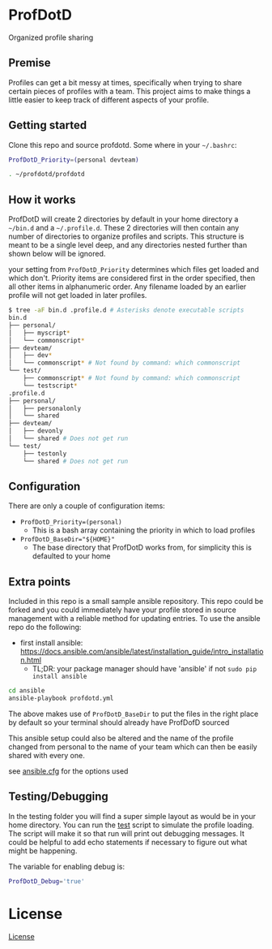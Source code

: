 # ProfDotD

Organized profile sharing

## Premise

Profiles can get a bit messy at times, specifically when trying to share certain pieces of profiles with a team. This project aims to make things a little easier to keep track of different aspects of your profile.

## Getting started

Clone this repo and source profdotd. Some where in your `~/.bashrc`:

```bash
ProfDotD_Priority=(personal devteam)

. ~/profdotd/profdotd
```

## How it works

ProfDotD will create 2 directories by default in your home directory a `~/bin.d` and a `~/.profile.d`. These 2 directories will then contain any number of directories to organize profiles and scripts. This structure is meant to be a single level deep, and any directories nested further than shown below will be ignored.

your setting from `ProfDotD_Priority` determines which files get loaded and which don't. Priority items are considered first in the order specified, then all other items in alphanumeric order. Any filename loaded by an earlier profile will not get loaded in later profiles.

```bash
$ tree -aF bin.d .profile.d # Asterisks denote executable scripts
bin.d
├── personal/
│   ├── myscript*
│   └── commonscript*
├── devteam/
│   ├── dev*
│   └── commonscript* # Not found by command: which commonscript
└── test/
    ├── commonscript* # Not found by command: which commonscript
    └── testscript*
.profile.d
├── personal/
│   ├── personalonly
│   └── shared
├── devteam/
│   ├── devonly
│   └── shared # Does not get run
└── test/
    ├── testonly
    └── shared # Does not get run
```

## Configuration

There are only a couple of configuration items:

* `ProfDotD_Priority=(personal)`
    * This is a bash array containing the priority in which to load profiles
* `ProfDotD_BaseDir="${HOME}"`
    * The base directory that ProfDotD works from, for simplicity this is defaulted to your home
    
## Extra points

Included in this repo is a small sample ansible repository. This repo could be forked and you could immediately have your profile stored in source management with a reliable method for updating entries. To use the ansible repo do the following:

* first install ansible: https://docs.ansible.com/ansible/latest/installation_guide/intro_installation.html
    * TL;DR: your package manager should have 'ansible' if not `sudo pip install ansible`


```bash
cd ansible
ansible-playbook profdotd.yml
```

The above makes use of `ProfDotD_BaseDir` to put the files in the right place by default so your terminal should already have ProfDofD sourced

This ansible setup could also be altered and the name of the profile changed from personal to the name of your team which can then be easily shared with every one.

see [ansible.cfg](ansible/ansible.cfg) for the options used

## Testing/Debugging

In the testing folder you will find a super simple layout as would be in your home directory. You can run the [test](test) script to simulate the profile loading. The script will make it so that run will print out debugging messages. It could be helpful to add echo statements if necessary to figure out what might be happening.

The variable for enabling debug is:

```bash
ProfDotD_Debug='true'
```

# License

[License](LICENSE)